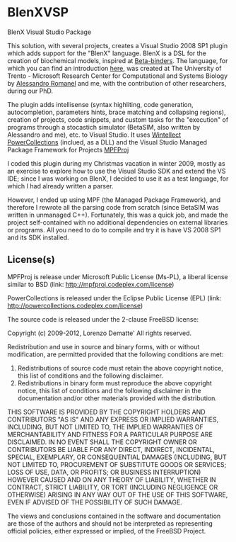 BlenXVSP
========

BlenX Visual Studio Package

This solution, with several projects, creates a Visual Studio 2008 SP1 plugin which adds support for the "BlenX" language. 
BlenX is a DSL for the creation of biochemical models, inspired at [Beta-binders](http://www.sciencedirect.com/science/article/pii/S1571066106004932).
The language, for which you can find an introduction [here](http://link.springer.com/chapter/10.1007%2F978-1-4419-5797-9_31?LI=true), was created at The University of Trento - Microsoft Research Center for Computational and Systems Biology by [Alessandro Romanel](https://sites.google.com/site/aromanel/home) and me, with the contribution of other researchers, during our PhD.

The plugin adds intellisense (syntax highliting, code generation, autocompletion, parameters hints, brace matching and collapsing regions), creation of projects, code snippets, and custom tasks for the "execution" of programs through a stocastich simulator (BetaSIM, also written by Alessandro and me), etc. to Visual Studio. 
It uses [Wintellect PowerCollections](http://powercollections.codeplex.com/) (inclued, as a DLL) and the Visual Studio Managed Package Framework for Projects [MPFProj](http://mpfproj.codeplex.com/)

I coded this plugin during my Christmas vacation in winter 2009, mostly as an exercise to explore how to use the Visual Studio SDK and extend the VS IDE; since I was working on BlenX, I decided to use it as a test language, for which I had already written a parser.

However, I ended up using MPF (the Managed Package Framework), and therefore I rewrote all the parsing code from scratch (since BetaSIM was written in unmanaged C++). Fortunately, this was a quick job, and made the project self-contained with no additional dependencies on external libraries or programs. All you need to do to compile and try it is have VS 2008 SP1 and its SDK installed.

License(s)
----------

MPFProj is release under Microsoft Public License (Ms-PL), a liberal license similar to BSD (link: http://mpfproj.codeplex.com/license)

PowerCollections is released under the Eclipse Public License (EPL) (link: http://powercollections.codeplex.com/license)

The source code is released under the 2-clause FreeBSD license:

Copyright (c) 2009-2012, Lorenzo Dematte'
All rights reserved.

Redistribution and use in source and binary forms, with or without
modification, are permitted provided that the following conditions are met: 

1. Redistributions of source code must retain the above copyright notice, this
   list of conditions and the following disclaimer. 
2. Redistributions in binary form must reproduce the above copyright notice,
   this list of conditions and the following disclaimer in the documentation
   and/or other materials provided with the distribution. 

THIS SOFTWARE IS PROVIDED BY THE COPYRIGHT HOLDERS AND CONTRIBUTORS "AS IS" AND
ANY EXPRESS OR IMPLIED WARRANTIES, INCLUDING, BUT NOT LIMITED TO, THE IMPLIED
WARRANTIES OF MERCHANTABILITY AND FITNESS FOR A PARTICULAR PURPOSE ARE
DISCLAIMED. IN NO EVENT SHALL THE COPYRIGHT OWNER OR CONTRIBUTORS BE LIABLE FOR
ANY DIRECT, INDIRECT, INCIDENTAL, SPECIAL, EXEMPLARY, OR CONSEQUENTIAL DAMAGES
(INCLUDING, BUT NOT LIMITED TO, PROCUREMENT OF SUBSTITUTE GOODS OR SERVICES;
LOSS OF USE, DATA, OR PROFITS; OR BUSINESS INTERRUPTION) HOWEVER CAUSED AND
ON ANY THEORY OF LIABILITY, WHETHER IN CONTRACT, STRICT LIABILITY, OR TORT
(INCLUDING NEGLIGENCE OR OTHERWISE) ARISING IN ANY WAY OUT OF THE USE OF THIS
SOFTWARE, EVEN IF ADVISED OF THE POSSIBILITY OF SUCH DAMAGE.

The views and conclusions contained in the software and documentation are those
of the authors and should not be interpreted as representing official policies, 
either expressed or implied, of the FreeBSD Project.
